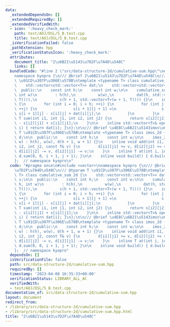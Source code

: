 ```yaml
---
data:
  _extendedDependsOn: []
  _extendedRequiredBy: []
  _extendedVerifiedWith:
  - icon: ':heavy_check_mark:'
    path: test/AOJ/DSL/5_B.test.cpp
    title: test/AOJ/DSL/5_B.test.cpp
  _isVerificationFailed: false
  _pathExtension: hpp
  _verificationStatusIcon: ':heavy_check_mark:'
  attributes:
    document_title: "2\u6B21\u5143\u7D2F\u7A4D\u548C"
    links: []
  bundledCode: "#line 2 \"src/data-structure-2d/cumulative-sum.hpp\"\n#include <vector>\n\
    namespace kyopro {\n/// @brief 2\u6B21\u5143\u7D2F\u7A4D\u548C\n/// @tparam T\
    \ \u91CD\u307F\u306E\u578B\ntemplate <typename T> class cumulative_sum_2d {\n\
    \    std::vector<std::vector<T>> dat;\n    std::vector<std::vector<T>> s;\n\n\
    \  public:\n    const int h;\n    const int w;\n\n    cumulative_sum_2d(int h,\
    \ int w)\n        : h(h),\n          w(w),\n          dat(h, std::vector<T>(w,\
    \ T())),\n          s(h + 1, std::vector<T>(w + 1, T())) {}\n    inline void build()\
    \ {\n        for (int i = 0; i < h; ++i) {\n            for (int j = 0; j < w;\
    \ ++j) {\n                s[i + 1][j + 1] =\n                    s[i][j + 1] +\
    \ s[i + 1][j] - s[i][j] + dat[i][j];\n            }\n        }\n    }\n    inline\
    \ T sum(int i1, int j1, int i2, int j2) {\n        return s[i2][j2] - s[i1][j2]\
    \ - s[i2][j1] + s[i1][j1];\n    }\n\n    inline std::vector<T>& operator[](int\
    \ i) { return dat[i]; }\n};\n\n/// @brief \u4E8C\u6B21\u5143imos\u6CD5\n/// @tparam\
    \ T \u91CD\u307F\u306E\u578B\ntemplate <typename T> class imos_2d {\n    cumulative_sum_2d<T>\
    \ d;\n\n  public:\n    const int h;\n    const int w;\n\n    imos_2d(int h, int\
    \ w) : h(h), w(w), d(h + 1, w + 1) {}\n    inline void add(int i1, int j1, int\
    \ i2, int j2, const T& v) {\n        d[i1][j1] += v, d[i2][j2] += v;\n       \
    \ d[i1][j2] -= v, d[i2][j1] -= v;\n    }\n    inline T at(int i, int j) { return\
    \ d.sum(0, 0, i + 1, j + 1); }\n\n    inline void build() { d.build(); }\n};\n\
    };  // namespace kyopro\n"
  code: "#pragma once\n#include <vector>\nnamespace kyopro {\n/// @brief 2\u6B21\u5143\
    \u7D2F\u7A4D\u548C\n/// @tparam T \u91CD\u307F\u306E\u578B\ntemplate <typename\
    \ T> class cumulative_sum_2d {\n    std::vector<std::vector<T>> dat;\n    std::vector<std::vector<T>>\
    \ s;\n\n  public:\n    const int h;\n    const int w;\n\n    cumulative_sum_2d(int\
    \ h, int w)\n        : h(h),\n          w(w),\n          dat(h, std::vector<T>(w,\
    \ T())),\n          s(h + 1, std::vector<T>(w + 1, T())) {}\n    inline void build()\
    \ {\n        for (int i = 0; i < h; ++i) {\n            for (int j = 0; j < w;\
    \ ++j) {\n                s[i + 1][j + 1] =\n                    s[i][j + 1] +\
    \ s[i + 1][j] - s[i][j] + dat[i][j];\n            }\n        }\n    }\n    inline\
    \ T sum(int i1, int j1, int i2, int j2) {\n        return s[i2][j2] - s[i1][j2]\
    \ - s[i2][j1] + s[i1][j1];\n    }\n\n    inline std::vector<T>& operator[](int\
    \ i) { return dat[i]; }\n};\n\n/// @brief \u4E8C\u6B21\u5143imos\u6CD5\n/// @tparam\
    \ T \u91CD\u307F\u306E\u578B\ntemplate <typename T> class imos_2d {\n    cumulative_sum_2d<T>\
    \ d;\n\n  public:\n    const int h;\n    const int w;\n\n    imos_2d(int h, int\
    \ w) : h(h), w(w), d(h + 1, w + 1) {}\n    inline void add(int i1, int j1, int\
    \ i2, int j2, const T& v) {\n        d[i1][j1] += v, d[i2][j2] += v;\n       \
    \ d[i1][j2] -= v, d[i2][j1] -= v;\n    }\n    inline T at(int i, int j) { return\
    \ d.sum(0, 0, i + 1, j + 1); }\n\n    inline void build() { d.build(); }\n};\n\
    };  // namespace kyopro"
  dependsOn: []
  isVerificationFile: false
  path: src/data-structure-2d/cumulative-sum.hpp
  requiredBy: []
  timestamp: '2023-04-08 16:35:33+00:00'
  verificationStatus: LIBRARY_ALL_AC
  verifiedWith:
  - test/AOJ/DSL/5_B.test.cpp
documentation_of: src/data-structure-2d/cumulative-sum.hpp
layout: document
redirect_from:
- /library/src/data-structure-2d/cumulative-sum.hpp
- /library/src/data-structure-2d/cumulative-sum.hpp.html
title: "2\u6B21\u5143\u7D2F\u7A4D\u548C"
---
```

